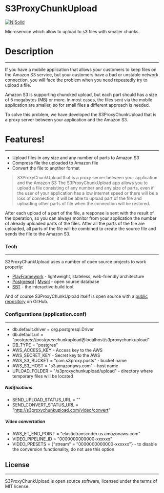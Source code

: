 # S3ProxyChunkUpload

[![N|Solid](https://webinerds.com/app/uploads/2013/11/WN_white-green_274_45_for_site.png)](https://webinerds.com/)

Microservice which allow to upload to s3 files with smaller chunks.
# Description
---
If you have a mobile application that allows your customers to keep files on the Amazon S3 service,
 but your customers have a bad or unstable network connection, you will face the problem when you need repeatedly try to upload a file.

Amazon S3 is supporting chuncked upload, but each part should has a size of 5 megabytes (MB) or more.
 In most cases, the files sent via the mobile application are smaller, so for small files a different approach is needed.

To solve this problem, we have developed the S3ProxyChunkUpload that is a proxy server between your application and the Amazon S3.

# Features!
---

  - Upload files in any size and any number of parts to Amazon S3
  - Compress file the uploaded to Amazon file
  - Convert the file to another format


> S3ProxyChunkUpload that is a proxy server between your application and the Amazon S3
> The S3ProxyChunkUpload app allows you to upload a file
> consisting of any number and any size of parts,
> even if the user of your application has a low internet speed
> or there will be a loss of connection,
> it will be able to upload part of the file and uploading other parts of file
> when the connection will be restored.

 
 After each upload of a part of the file, a response is sent with the result of the operation,
so you can always monitor from your application the number of already uploaded parts of the files.
After all the parts of the file are uploaded, all parts of the file will be combined to create the source file and sends the file to the Amazon S3.


### Tech
---

S3ProxyChunkUpload uses a number of open source projects to work properly:

* [PlayFramework] - lightweight, stateless, web-friendly architecture
* [Postgresql] | [Mysql] -  open source database  
* [SBT] - the interactive build tool.

And of course S3ProxyChunkUpload itself is open source with a [public repository][s3proxychunkupload]
 on GitHub.

[//]: # (These are reference links used)


   [s3proxychunkupload]: <https://github.com/webinerds/s3-proxy-chunk-upload>
   [PlayFramework]: <https://www.playframework.com/>
   [Postgresql]: <https://www.postgresql.org/>
   [Mysql]: <https://www.mysql.com/>
   [SBT]: <http://www.scala-sbt.org/>
   
   ### Configurations (application.conf)
   ---
  - db.default.driver = org.postgresql.Driver
  - db.default.url = "postgres://postgres:chunkupload@localhost/s3proxychunkupload"
  - DB_TYPE = "postgres"
  - AWS_ACCESS_KEY  - Access key to the AWS
  - AWS_SECRET_KEY  - Secret key to the AWS
  - AWS_S3_BUCKET = "com.s3proxy.posts" - bucket name
  - AWS_S3_HOST  = "s3.amazonaws.com" - host name
  - UPLOAD_FOLDER  = "/s3proxychunkupload/upload" - directory where temporary files will be located
  ##### Notifications
 - SEND_UPLOAD_STATUS_URL  = ""
 - SEND_CONVERT_STATUS_URL = "http://s3proxychunkupload.com/video/convert"
  ##### Video convertation
 - AWS_ET_END_POINT        = "elastictranscoder.us.amazonaws.com"
 - VIDEO_PIPELINE_ID       = "0000000000000-xxxxxx"
 - VIDEO_PRESETS           = {"stream" = "0000000000000-xxxxxx"} - to disable the conversion functionality, do not use this option
 
 
## License
---
S3ProxyChunkUpload is open source software, licensed under the terms of MIT license.
   
